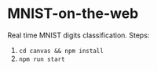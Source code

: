 # MNIST-on-the-web
Real time MNIST digits classification.
Steps:
1. <code>cd canvas && npm install</code>
2. <code>npm run start</code>
